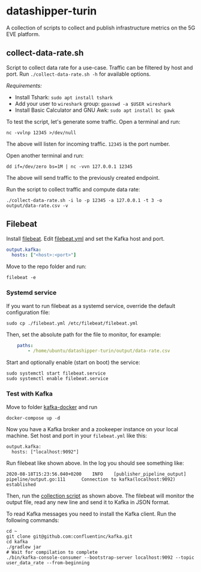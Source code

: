 # datashipper-turin

A collection of scripts to collect and publish infrastructure metrics on the 5G EVE platform.

## collect-data-rate.sh

Script to collect data rate for a use-case.
Traffic can be filtered by host and port.
Run `./collect-data-rate.sh -h` for available options.

*Requirements:*
- Install Tshark: `sudo apt install tshark`
- Add your user to `wireshark` group: `gpasswd -a $USER wireshark`
- Install Basic Calculator and GNU Awk: `sudo apt install bc gawk`

To test the script, let's generate some traffic.
Open a terminal and run:
```shell script
nc -vvlnp 12345 >/dev/null
```

The above will listen for incoming traffic.
`12345` is the port number.

Open another terminal and run:
```shell script
dd if=/dev/zero bs=1M | nc -vvn 127.0.0.1 12345
```
The above will send traffic to the previously created endpoint.

Run the script to collect traffic and compute data rate:

```shell script
./collect-data-rate.sh -i lo -p 12345 -a 127.0.0.1 -t 3 -o output/data-rate.csv -v
```

## Filebeat

Install [filebeat](https://www.elastic.co/guide/en/beats/filebeat/current/filebeat-installation.html).
Edit [filebeat.yml](filebeat.yml) and set the Kafka host and port.

```yaml
output.kafka:
  hosts: ["<host>:<port>"]
```

Move to the repo folder and run:

```shell script
filebeat -e
```

### Systemd service

If you want to run filebeat as a systemd service, override the default configuration file:

```shell script
sudo cp ./filebeat.yml /etc/filebeat/filebeat.yml
```

Then, set the absolute path for the file to monitor, for example:

```yaml
    paths:
        - /home/ubuntu/datashipper-turin/output/data-rate.csv
```

Start and optionally enable (start on boot) the service:

```shell script
sudo systemctl start filebeat.service
sudo systemctl enable filebeat.service
```

### Test with Kafka

Move to folder [kafka-docker](kafka-docker) and run

```shell script
docker-compose up -d
```

Now you have a Kafka broker and a zookeeper instance on your local machine.
Set host and port in your `filebeat.yml` like this:

```
output.kafka:
  hosts: ["localhost:9092"]
```

Run filebeat like shown above. In the log you should see something like:

```
2020-08-18T15:23:56.040+0200    INFO    [publisher_pipeline_output]     pipeline/output.go:111      Connection to kafka(localhost:9092) established
```

Then, run the [collection script](collect-data-rate.sh) as shown above.
The filebeat will monitor the output file, read any new line and send it to Kafka in JSON format.

To read Kafka messages you need to install the Kafka client. Run the following commands:

```shell script
cd ~
git clone git@github.com:confluentinc/kafka.git
cd kafka
./gradlew jar
# Wait for compilation to complete
./bin/kafka-console-consumer --bootstrap-server localhost:9092 --topic user_data_rate --from-beginning
```
